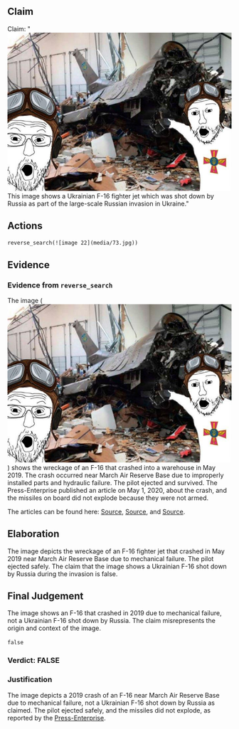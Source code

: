 ## Claim
Claim: "![image 22](media/73.jpg) This image shows a Ukrainian F-16 fighter jet which was shot down by Russia as part of the large-scale Russian invasion in Ukraine."

## Actions
```
reverse_search(![image 22](media/73.jpg))
```

## Evidence
### Evidence from `reverse_search`
The image (![image 22](media/73.jpg)) shows the wreckage of an F-16 that crashed into a warehouse in May 2019. The crash occurred near March Air Reserve Base due to improperly installed parts and hydraulic failure. The pilot ejected and survived. The Press-Enterprise published an article on May 1, 2020, about the crash, and the missiles on board did not explode because they were not armed.

The articles can be found here: [Source](https://www.pressenterprise.com/2020/05/01/heres-why-the-missiles-on-the-crashed-f-16-near-march-air-reserve-base-did-not-explode/), [Source](https://www.airandspaceforces.com/improperly-installed-parts-caused-f-16-to-crash-into-warehouse-in-may-2019/), and [Source](https://www.sbsun.com/2020/04/23/hydraulic-failure-caused-f-16-to-crash-near-march-base-last-year-air-force-says/).


## Elaboration
The image depicts the wreckage of an F-16 fighter jet that crashed in May 2019 near March Air Reserve Base due to mechanical failure. The pilot ejected safely. The claim that the image shows a Ukrainian F-16 shot down by Russia during the invasion is false.


## Final Judgement
The image shows an F-16 that crashed in 2019 due to mechanical failure, not a Ukrainian F-16 shot down by Russia. The claim misrepresents the origin and context of the image.

`false`


### Verdict: FALSE

### Justification
The image depicts a 2019 crash of an F-16 near March Air Reserve Base due to mechanical failure, not a Ukrainian F-16 shot down by Russia as claimed. The pilot ejected safely, and the missiles did not explode, as reported by the [Press-Enterprise](https://www.pressenterprise.com/2020/05/01/heres-why-the-missiles-on-the-crashed-f-16-near-march-air-reserve-base-did-not-explode/).
